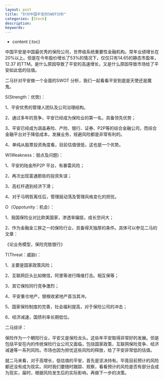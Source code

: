 ```yaml
---
layout: post
title: "针对中国平安的SWOT分析"
categories: [Stock]
description:
keywords:
---
```


* content
{:toc}




中国平安是中国最优秀的保险公司，世界级系统重要性金融机构。常年业绩增长在20%以上。但是在今年股价增长了53%的情况下，仅仅只有14.65的静态市盈率，12.37 的TTM。是什么原因导致了平安的高速增长，又是什么原因导致市场给了平安如此低的估值。



二马针对平安做一个全面的SWOT 分析，我们一起看看平安到底是天使还是魔鬼。



S(Strength：优势)：

1、平安优秀的管理人团队及公司治理结构。

2、通过多年的竞争，平安已经成为保险业的第一名，具备领先优势；

3、平安已经成为涵盖寿险、产险、银行、证券、P2P等的综合金融公司，而综合金融平台对于降低成本，发展业务，规避风险都是非常有利的。

4、单纯从股票投资角度看，目前估值很低，这也是一个优势。



W(Weakness：弱点及问题)：

1、平安的陆金所P2P 平台，有暴雷风险；

2、再次出现富通那些的投资失误；

3、高杠杆遇到经济下滑；

4、对于马明哲离任后，管理层动荡及管理风格变化的担忧。



O（Oppotunity：机会）：

1、我国保险业对比欧美国家，渗透率偏低，成长空间大；

2、作为金融金三胖之一的保险行业，具备得天独厚的条件。具体可以参见二马的文章：

《论业务模型，保险完胜银行》







T(Threat：威胁)：

1、主要是国家政策风险；

2、互联网巨头比如微信，阿里等进行降维打击。相互保等；

3、其它保险同行竞争激烈；

4、平安重仓地产，银根收紧地产首当其冲。

5、国家保险制度的完善，社会福利提高，对于保险公司的冲击；

6、经济减速，国债利率长期低位。



二马综评：

保险作为一个朝阳行业，平安又是保险龙头。这些年平安取得非常好的发展。但是包括平安在内的传统保险行业公司又面临，包括国家政策，互联网保险竞争、经济减速等一系列风险。市场也因为担忧这些风险的释放，给了平安非常低的估值。



就二马来看，对于高增长，低估值的平安，首先是坚决持有。毕竟目前预计的风险都还没有成为现实。同时我们要随时跟踪、观察，看看预计的风险是否有部分会成为现实，届时，根据风险发生后的实际影响，再做下一步的决策。